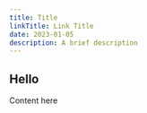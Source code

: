 ```yaml
---
title: Title
linkTitle: Link Title
date: 2023-01-05
description: A brief description
---
```


## Hello

Content here
